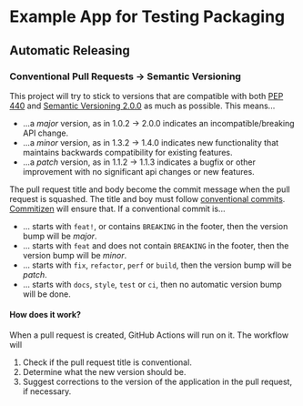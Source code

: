 # Example App for Testing Packaging


## Automatic Releasing

### Conventional Pull Requests -> Semantic Versioning

This project will try to stick to versions that are compatible with both [PEP 440](https://www.python.org/dev/peps/pep-0440/) and [Semantic Versioning 2.0.0](https://semver.org/) as much as possible. This means...

- ...a *major* version, as in 1.0.2 -> 2.0.0 indicates an incompatible/breaking API change.
- ...a *minor* version, as in 1.3.2 -> 1.4.0 indicates new functionality that maintains backwards compatibility for existing features.
- ...a *patch* version, as in 1.1.2 -> 1.1.3 indicates a bugfix or other improvement with no significant api changes or new features.

The pull request title and body become the commit message when the pull request is squashed. The title and boy must follow [conventional commits](https://www.conventionalcommits.org/en/v1.0.0/). [Commitizen](https://commitizen-tools.github.io/commitizen/) will ensure that. If a conventional commit is...

- ... starts with `feat!`, or contains `BREAKING` in the footer, then the version bump will be *major*.
- ... starts with `feat` and does not contain `BREAKING` in the footer, then the version bump will be *minor*.
- ... starts with `fix`, `refactor`, `perf` or `build`, then the version bump will be *patch*.
- ... starts with `docs`, `style`, `test` or `ci`, then no automatic version bump will be done.


#### How does it work?

When a pull request is created, GitHub Actions will run on it. The workflow will

1. Check if the pull request title is conventional.
2. Determine what the new version should be.
3. Suggest corrections to the version of the application in the pull request, if necessary.
